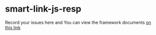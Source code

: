 # smart-link-js-resp

Record your issues here  and You can view the framework documents <a href='http://121.40.96.217' target='_blank'/>on this link</a>
